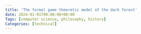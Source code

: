 ```yaml
---
title: 'The formal game theoretic model of the dark forest'
date: 2024-01-01T00:00:00+00:00
Tags: [computer science, philosophy, history]
Categories: [technical]
---
```


